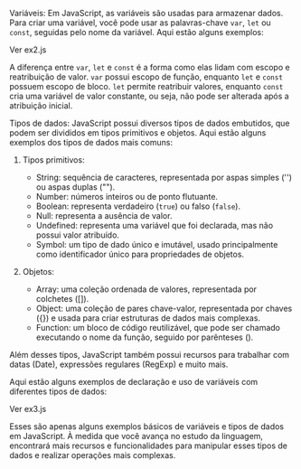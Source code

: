 Variáveis:
Em JavaScript, as variáveis são usadas para armazenar dados. Para criar uma variável, você pode usar as palavras-chave `var`, `let` ou `const`, seguidas pelo nome da variável. Aqui estão alguns exemplos:

Ver ex2.js

A diferença entre `var`, `let` e `const` é a forma como elas lidam com escopo e reatribuição de valor. `var` possui escopo de função, enquanto `let` e `const` possuem escopo de bloco. `let` permite reatribuir valores, enquanto `const` cria uma variável de valor constante, ou seja, não pode ser alterada após a atribuição inicial.

Tipos de dados:
JavaScript possui diversos tipos de dados embutidos, que podem ser divididos em tipos primitivos e objetos. Aqui estão alguns exemplos dos tipos de dados mais comuns:

1. Tipos primitivos:
   - String: sequência de caracteres, representada por aspas simples ('') ou aspas duplas ("").
   - Number: números inteiros ou de ponto flutuante.
   - Boolean: representa verdadeiro (`true`) ou falso (`false`).
   - Null: representa a ausência de valor.
   - Undefined: representa uma variável que foi declarada, mas não possui valor atribuído.
   - Symbol: um tipo de dado único e imutável, usado principalmente como identificador único para propriedades de objetos.

2. Objetos:
   - Array: uma coleção ordenada de valores, representada por colchetes ([]).
   - Object: uma coleção de pares chave-valor, representada por chaves ({}) e usada para criar estruturas de dados mais complexas.
   - Function: um bloco de código reutilizável, que pode ser chamado executando o nome da função, seguido por parênteses ().

Além desses tipos, JavaScript também possui recursos para trabalhar com datas (Date), expressões regulares (RegExp) e muito mais.

Aqui estão alguns exemplos de declaração e uso de variáveis com diferentes tipos de dados:

Ver ex3.js

Esses são apenas alguns exemplos básicos de variáveis e tipos de dados em JavaScript. À medida que você avança no estudo da linguagem, encontrará mais recursos e funcionalidades para manipular esses tipos de dados e realizar operações mais complexas.